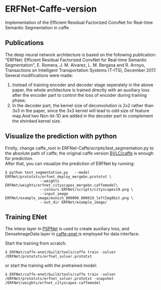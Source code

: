 # ERFNet-Caffe-version
Implementation of the Efficient Residual Factorized ConvNet for Real-time Semantic Segmentation in caffe

## Publications<br>
The deep neural network architecture is based on the following publication:<br>
"ERFNet: Efficient Residual Factorized ConvNet for Real-time Semantic Segmentation", E. Romera, J. M. Alvarez, L. M. Bergasa and R. Arroyo, Transactions on Intelligent Transportation Systems (T-ITS), December 2017. <br>
Several modifications were made:<br>
1. Instead of training encoder and decoder stage seperately in the above paper, the whole architecture is trained directly with an auxiliary loss after the encoder part to control the loss of encoder during training phase;<br>
2. In the decoder part, the kernel size of deconvolution is 2x2 rather than 3x3 in the paper, since the 3x3 kernel will lead to odd size of feature map.And two Non-bt-1D are added in the decoder part to complement the shrinked kernel size.

## Visualize the prediction with python<br>
Firstly, change caffe_root in ERFNet-Caffe/scripts/test_segmentation.py to the absolute path of caffe; the original caffe version [BVLC/caffe](https://github.com/BVLC/caffe/) is enough for prediction.<br>
After that, you can visualize the prediction of ERFNet by running:
```
$ python test_segmentation.py 	--model ERFNet/prototxts/erfnet_deploy_mergebn.prototxt \
				--weights ERFNet/weights/erfnet_cityscapes_mergebn.caffemodel\
				--colours ERFNet/scripts/cityscapes19.png \
				--input_image ERFNet/example_image/munich_000000_000019_leftImg8bit.png \
				--out_dir ERFNet/example_image/ 
```
## Training ENet<br>
The interp layer in [PSPNet](https://github.com/hszhao/PSPNet/) is used to create auxiliary loss; and DenseImageData layer in [caffe-enet
](https://github.com/TimoSaemann/caffe-enet/tree/22d356c956cdc5e752e6d40612e4f6c60fc8f471/) is employed for data interface.

Start the training from scratch:<br>
```
$ ERFNet/caffe-enet/build/tools/caffe train -solver /ERFNet/prototxts/erfnet_solver.prototxt
```
or start the training with the pretrained model:<br>
```
$ ERFNet/caffe-enet/build/tools/caffe train -solver /ERFNet/prototxts/erfnet_solver.prototxt -snapshot /ERFNet/weights/erfnet_cityscapes.caffemodel
```
